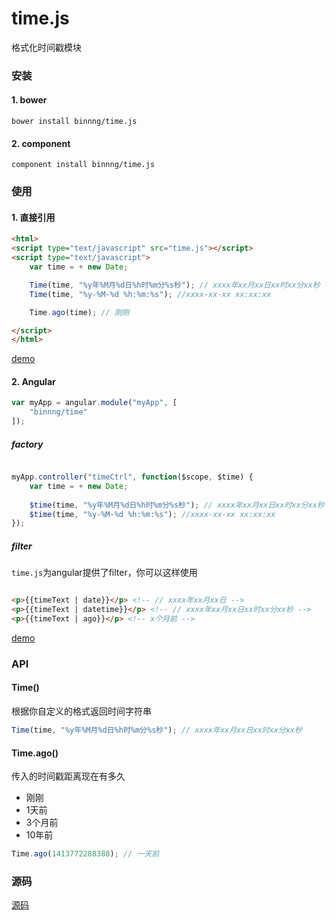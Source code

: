 time.js
=======

格式化时间戳模块

### 安装

#### 1. bower

```
bower install binnng/time.js
```

#### 2. component

```
component install binnng/time.js
```

### 使用

#### 1. 直接引用

```html
<html>
<script type="text/javascript" src="time.js"></script>
<script type="text/javascript">
	var time = + new Date;

	Time(time, "%y年%M月%d日%h时%m分%s秒"); // xxxx年xx月xx日xx时xx分xx秒
	Time(time, "%y-%M-%d %h:%m:%s"); //xxxx-xx-xx xx:xx:xx

	Time.ago(time); // 刚刚

</script>
</html>
```

[demo](http://binnng.github.io/time.js/demo/index.html)

#### 2. Angular

```javascript
var myApp = angular.module("myApp", [
	"binnng/time"
]); 
```

##### factory

```javascript

myApp.controller("timeCtrl", function($scope, $time) {  
	var time = + new Date;
	
	$time(time, "%y年%M月%d日%h时%m分%s秒"); // xxxx年xx月xx日xx时xx分xx秒
	$time(time, "%y-%M-%d %h:%m:%s"); //xxxx-xx-xx xx:xx:xx
});
```

##### filter
`time.js`为angular提供了filter，你可以这样使用
```html

<p>{{timeText | date}}</p> <!-- // xxxx年xx月xx日 -->
<p>{{timeText | datetime}}</p> <!-- // xxxx年xx月xx日xx时xx分xx秒 -->
<p>{{timeText | ago}}</p> <!-- x个月前 -->

````

[demo](http://binnng.github.io/time.js/demo/angluar.html)

### API

#### Time()

根据你自定义的格式返回时间字符串

```javascript
Time(time, "%y年%M月%d日%h时%m分%s秒"); // xxxx年xx月xx日xx时xx分xx秒
```

#### Time.ago()

传入的时间戳距离现在有多久

* 刚刚
* 1天前
* 3个月前
* 10年前

```javascript
Time.ago(1413772288388); // 一天前
```

### 源码

[源码](http://binnng.github.io/time.js/docs/time.html)

